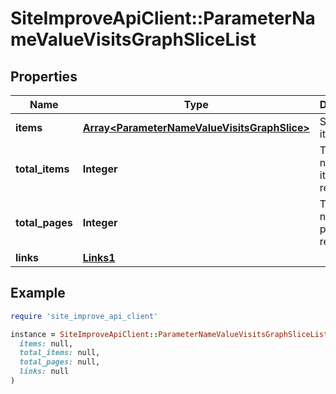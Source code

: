 # SiteImproveApiClient::ParameterNameValueVisitsGraphSliceList

## Properties

| Name | Type | Description | Notes |
| ---- | ---- | ----------- | ----- |
| **items** | [**Array&lt;ParameterNameValueVisitsGraphSlice&gt;**](ParameterNameValueVisitsGraphSlice.md) | Set of items. |  |
| **total_items** | **Integer** | Total number of items in result set. |  |
| **total_pages** | **Integer** | Total number of pages in result set. |  |
| **links** | [**Links1**](Links1.md) |  | [optional] |

## Example

```ruby
require 'site_improve_api_client'

instance = SiteImproveApiClient::ParameterNameValueVisitsGraphSliceList.new(
  items: null,
  total_items: null,
  total_pages: null,
  links: null
)
```

